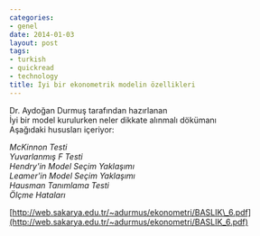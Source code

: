 ```yaml
---
categories:
- genel
date: 2014-01-03
layout: post
tags:
- turkish
- quickread
- technology
title: İyi bir ekonometrik modelin özellikleri
---
```


Dr. Aydoğan Durmuş tarafından hazırlanan  
İyi bir model kurulurken neler dikkate alınmalı dökümanı  
Aşağıdaki hususları içeriyor:  
  
_McKinnon Testi_  
_Yuvarlanmış F Testi_  
_Hendry'in Model Seçim Yaklaşımı_  
_Leamer'in Model Seçim Yaklaşımı_  
_Hausman Tanımlama Testi_  
_Ölçme Hataları_  
  
[http://web.sakarya.edu.tr/~adurmus/ekonometri/BASLIK\_6.pdf](http://web.sakarya.edu.tr/~adurmus/ekonometri/BASLIK_6.pdf)
